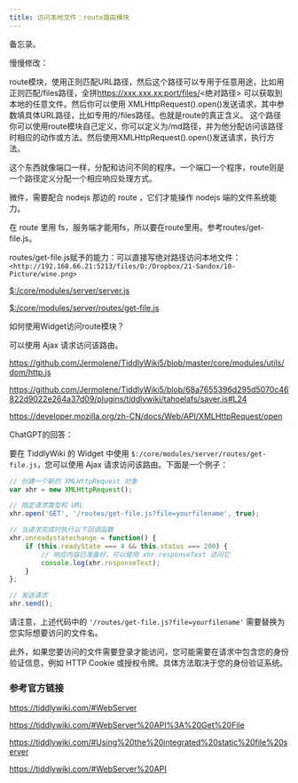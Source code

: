```yaml
---
title: 访问本地文件：route路由模块
---
```


备忘录。

慢慢修改：

route模块，使用正则匹配URL路径，然后这个路径可以专用于任意用途，比如用正则匹配/files路径，全拼<https://xxx.xxx.xx:port/files/><绝对路径>
可以获取到本地的任意文件。然后你可以使用 XMLHttpRequest().open()发送请求，其中参数填具体URL路径，比如专用的/files路径。也就是route的真正含义。
这个路径你可以使用route模块自己定义，你可以定义为/md路径，并为他分配访问该路径时相应的动作或方法。然后使用XMLHttpRequest().open()发送请求，执行方法。

这个东西就像端口一样，分配和访问不同的程序。一个端口一个程序，route则是一个路径定义分配一个相应响应处理方式。


微件，需要配合 nodejs 那边的 route ，它们才能操作 nodejs 端的文件系统能力。

在 route 里用 fs，服务端才能用fs，所以要在route里用。参考routes/get-file.js。

routes/get-file.js赋予的能力：可以直接写绝对路径访问本地文件：`<http://192.168.66.21:5213/files/D:/Dropbox/21-Sandox/10-Picture/wine.png>`

[$:/core/modules/server/server.js](https://bramchen.github.io/tw5-docs/zh-Hans/#%24%3A%2Fcore%2Fmodules%2Fserver%2Fserver.js)

[$:/core/modules/server/routes/get-file.js](https://bramchen.github.io/tw5-docs/zh-Hans/#%24%3A%2Fcore%2Fmodules%2Fserver%2Froutes%2Fget-file.js)


如何使用Widget访问route模块？

可以使用 Ajax 请求访问该路由。

<https://github.com/Jermolene/TiddlyWiki5/blob/master/core/modules/utils/dom/http.js>

<https://github.com/Jermolene/TiddlyWiki5/blob/68a7655396d295d5070c46822d9022e264a37d09/plugins/tiddlywiki/tahoelafs/saver.js#L24>

<https://developer.mozilla.org/zh-CN/docs/Web/API/XMLHttpRequest/open>

ChatGPT的回答：

要在 TiddlyWiki 的 Widget 中使用 `$:/core/modules/server/routes/get-file.js`，您可以使用 Ajax 请求访问该路由。下面是一个例子：

```js
// 创建一个新的 XMLHttpRequest 对象
var xhr = new XMLHttpRequest();

// 指定请求类型和 URL
xhr.open('GET', '/routes/get-file.js?file=yourfilename', true);

// 当请求完成时执行以下回调函数
xhr.onreadystatechange = function() {
    if (this.readyState === 4 && this.status === 200) {
        // 响应内容已准备好，可以使用 xhr.responseText 访问它
        console.log(xhr.responseText);
    }
};

// 发送请求
xhr.send();
```

请注意，上述代码中的 `'/routes/get-file.js?file=yourfilename'` 需要替换为您实际想要访问的文件名。

此外，如果您要访问的文件需要登录才能访问，您可能需要在请求中包含您的身份验证信息，例如 HTTP Cookie 或授权令牌。具体方法取决于您的身份验证系统。


### 参考官方链接

<https://tiddlywiki.com/#WebServer>

<https://tiddlywiki.com/#WebServer%20API%3A%20Get%20File>

<https://tiddlywiki.com/#Using%20the%20integrated%20static%20file%20server>

<https://tiddlywiki.com/#WebServer%20API>